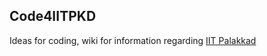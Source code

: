 Code4IITPKD
-----------

Ideas for coding, wiki for information regarding [IIT Palakkad][iitpkd]


[iitpkd]: <http://www.iitpkd.ac.in> "IIT Palakkad homepage"

